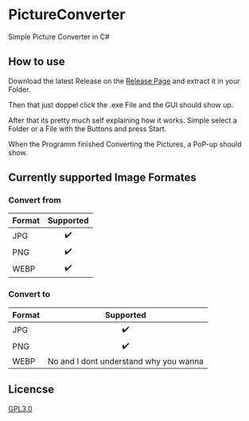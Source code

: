 # PictureConverter
Simple Picture Converter in C#

## How to use
Download the latest Release on the [Release Page](https://github.com/Marly212/PictureConverter/releases) and extract it in your Folder.

Then that just doppel click the .exe File and the GUI should show up.

After that its pretty much self explaining how it works. Simple select a Folder or a File with the Buttons and press Start. 

When the Programm finished Converting the Pictures, a PoP-up should show.

## Currently supported Image Formates
### Convert from
| Format        | Supported     |
| :------------- | :----------: |
|  JPG | :heavy_check_mark:   | 
| PNG   | :heavy_check_mark: |
| WEBP   | :heavy_check_mark: |


### Convert to
| Format        | Supported     |
| :------------- | :----------: |
|  JPG | :heavy_check_mark:   | 
| PNG   | :heavy_check_mark: |
| WEBP   | No and I dont understand why you wanna |


## Licencse

[GPL3.0](LICENSE)

